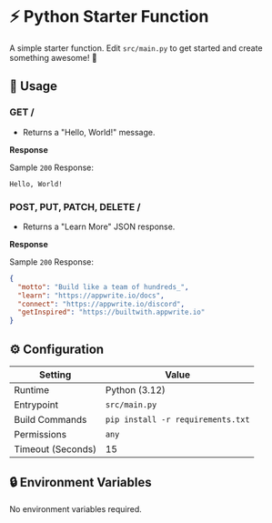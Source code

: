 # ⚡ Python Starter Function

A simple starter function. Edit `src/main.py` to get started and create something awesome! 🚀

## 🧰 Usage

### GET /

- Returns a "Hello, World!" message.

**Response**

Sample `200` Response:

```text
Hello, World!
```

### POST, PUT, PATCH, DELETE /

- Returns a "Learn More" JSON response.

**Response**

Sample `200` Response:

```json
{
  "motto": "Build like a team of hundreds_",
  "learn": "https://appwrite.io/docs",
  "connect": "https://appwrite.io/discord",
  "getInspired": "https://builtwith.appwrite.io"
}
```

## ⚙️ Configuration

| Setting           | Value                             |
|-------------------|-----------------------------------|
| Runtime           | Python (3.12)                     |
| Entrypoint        | `src/main.py`                     |
| Build Commands    | `pip install -r requirements.txt` |
| Permissions       | `any`                             |
| Timeout (Seconds) | 15                                |

## 🔒 Environment Variables

No environment variables required.
